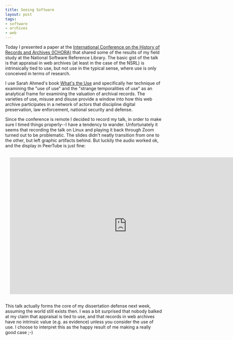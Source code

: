 ```yaml
---
title: Seeing Software
layout: post
tags:
- software
- archives
- web
---
```



Today I presented a paper at the [International Conference on the History of
Records and Archives (ICHORA)] that shared some of the results of my field
study at the National Software Reference Library. The basic gist of the talk is
that appraisal in web archives (at least in the case of the NSRL) is
intrinsically tied to use, but not use in the typical sense, where use is only
conceived in terms of research.

I use Sarah Ahmed's book [What's the Use] and specifically her technique of
examining the "use of use" and the "strange temporalities of use" as an
analytical frame for examining the valuation of archival records. The varieties
of use, misuse and disuse provide a window into how this web archive
participates in a network of actors that discipline digital preservation, law
enforcement, national security and defense.

Since the conference is remote I decided to record my talk, in order to make
sure I timed things properly--I have a tendency to wander. Unfortunately it
seems that recording the talk on Linux and playing it back through Zoom turned
out to be problematic. The slides didn't neatly transition from one to the
other, but left graphic artifacts behind. But luckily the audio worked ok, and
the display in PeerTube is just fine:

<iframe style="margin: 15px;" width="750" height="440" sandbox="allow-same-origin allow-scripts allow-popups" src="https://tube.nocturlab.fr/videos/embed/7acc1686-b28e-45db-a26a-af6ddd043adc" frameborder="0" allowfullscreen></iframe>

This talk actually forms the core of my dissertation defense next week,
assuming the world still exists then. I was a bit surprised that nobody balked
at my claim that appraisal is tied to use, and that records in web archives
have no intrinsic value (e.g. as evidence) unless you consider the use of use.
I choose to interpret this as the happy result of me making a really good case
;-)

[International Conference on the History of Records and Archives (ICHORA)]:
https://ichora2020.com

[What's the Use]: https://www.dukeupress.edu/whats-the-use
